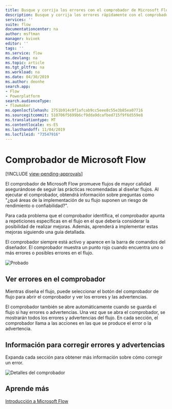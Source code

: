 ```yaml
---
title: Busque y corrija los errores con el comprobador de Microsoft Flow | Microsoft Docs
description: Busque y corrija los errores rápidamente con el comprobador de Microsoft Flow.
services: ''
suite: flow
documentationcenter: na
author: msftman
manager: kvivek
editor: ''
tags: ''
ms.service: flow
ms.devlang: na
ms.topic: article
ms.tgt_pltfrm: na
ms.workload: na
ms.date: 04/30/2019
ms.author: deonhe
search.app:
- Flow
- Powerplatform
search.audienceType:
- flowmaker
ms.openlocfilehash: 2751b914c9f1afcab9cc5eee8c55e3b85ea07716
ms.sourcegitcommit: 510706f5699b6cf9dda9dcafbed715f9f6d559e8
ms.translationtype: MT
ms.contentlocale: es-ES
ms.lasthandoff: 11/04/2019
ms.locfileid: "73547916"
---
```

# <a name="the-microsoft-flow-checker"></a>Comprobador de Microsoft Flow
[!INCLUDE [view-pending-approvals](includes/cc-rebrand.md)]

El comprobador de Microsoft Flow promueve flujos de mayor calidad asegurándose de seguir las prácticas recomendadas al diseñar flujos. Al ejecutar el comprobador, obtendrá información sobre preguntas como "¿qué áreas de la implementación de su flujo suponen un riesgo de rendimiento o confiabilidad?".

Para cada problema que el comprobador identifica, el comprobador apunta a repeticiones específicas en el flujo en el que debería considerar la posibilidad de realizar mejoras. Además, aprenderá a implementar estas mejoras siguiendo una guía detallada.

El comprobador siempre está activo y aparece en la barra de comandos del diseñador. El comprobador muestra un punto rojo cuando encuentra uno o más errores o posibles errores en el flujo.

![Probado](media/checker/checker-in-designer.png "Probado")


## <a name="view-errors-in-the-checker"></a>Ver errores en el comprobador

Mientras diseña el flujo, puede seleccionar el botón del comprobador de flujo para abrir el comprobador y ver los errores y las advertencias. 

El comprobador también se abre automáticamente cuando se guarda el flujo si hay errores o advertencias.  Una vez que se abra el comprobador, se mostrarán todos los errores y advertencias del flujo. En cada sección, el comprobador llama a las acciones en las que se produce el error o la advertencia. 

## <a name="learn-to-fix-errors-and-warnings"></a>Información para corregir errores y advertencias

Expanda cada sección para obtener más información sobre cómo corregir un error.

![Detalles del comprobador](media/checker/checker-detail.png "Detalles del comprobador")

## <a name="learn-more"></a>Aprende más

[Introducción a Microsoft Flow](getting-started.md)



